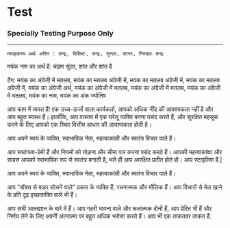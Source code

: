 # Test

### Specially Testing Purpose Only

---

```sanskrit
मयङ्कस्य अर्थः अस्ति : चन्द्रः, विशिष्टः, चन्द्रः, सुन्दरः, शान्तः, निश्चलः चन्द्रः
```

मयंक नाम का अर्थ है: चंद्रमा सुंदर, शांत और शांत है

टैग: मयंक का अंग्रेजी में मतलब, मयंक का मतलब अंग्रेजी में, मयंक का मतलब अंग्रेजी में, मयंक का मतलब अंग्रेजी में, मयंक का अंग्रेजी अर्थ, मयंक का अंग्रेजी में मतलब, मयंक का अंग्रेजी में मतलब, मयंक का अंग्रेजी में मतलब, मयंक का नाम, मयंक का अंक ज्योतिष

आप काम में व्यस्त हैं! एक उच्च-ऊर्जा वाला कार्यकर्ता, आपको अधिक नींद की आवश्यकता नहीं है और आप बहुत स्वस्थ हैं। हालाँकि, आप वास्तव में एक घरेलू व्यक्ति बनना पसंद करते हैं, और सुरक्षित महसूस करने के लिए आपको एक स्थिर वित्तीय आधार की आवश्यकता होती है।

आप अपने स्वयं के व्यक्ति, स्वाभाविक नेता, महत्वाकांक्षी और स्वतंत्र विचार वाले हैं।

आप स्वतंत्रता-प्रेमी हैं और नियमों को तोड़ना और सीमा पार करना पसंद करते हैं। आपकी महत्वाकांक्षा और साहस आपको स्वाभाविक रूप से स्वतंत्र बनाती है, भले ही आप आरक्षित प्रतीत होते हों। आप स्टाइलिश हैं.|

आप अपने स्वयं के व्यक्ति, स्वाभाविक नेता, महत्वाकांक्षी और स्वतंत्र विचार वाले हैं।

आप "बॉक्स से बाहर सोचने वाले" प्रकार के व्यक्ति हैं, रचनात्मक और मौलिक हैं। आप विचारों से मेल खाने के प्रति दृढ़ इच्छाशक्ति वाले भी हैं।

आप सभी आत्मज्ञान के बारे में हैं। आप गहरी भावना वाले और कलात्मक दोनों हैं, आप प्रेरित भी हैं और निर्णय लेने के लिए अपनी अंतरात्मा पर बहुत अधिक भरोसा करते हैं। आप भी एक ताकतवर ताकत हैं.
